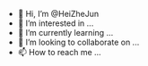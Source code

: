 - 👋 Hi, I’m @HeiZheJun
- 👀 I’m interested in ...
- 🌱 I’m currently learning ...
- 💞️ I’m looking to collaborate on ...
- 📫 How to reach me ...

<!---
HeiZheJun/HeiZheJun is a ✨ special ✨ repository because its `README.md` (this file) appears on your GitHub profile.
You can click the Preview link to take a look at your changes.
--->
